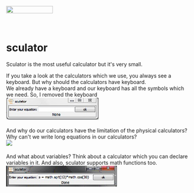 <img src="pics/splash.jpg" style="width: 50%;height: 50%" /><br /><br /><br />
# sculator
Sculator is the most useful calculator but it's very small.

If you take a look at the calculators which we use, you always see a keyboard. But why should the calculators have keyboard.<br />
We already have a keyboard and our keyboard has all the symbols which we need. So, I removed the keyboard<br />
<img src="pics/no_keyboard.jpg" /><br /><br />
And why do our calculators have the limitation of the physical calculators? Why can't we write long equations in our calculators?<br />
<img src="pics/long_equations.jpg"><br /><br />
And what about variables? Think about a calculator which you can declare variables in it. And also, sculator supports math functions too.<br />
<img src="pics/variable.jpg" />
